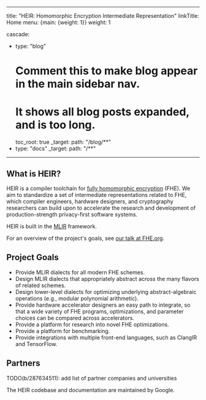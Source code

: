 <!-- mdformat off(yaml frontmatter) -->
---
title: "HEIR: Homomorphic Encryption Intermediate Representation"
linkTitle: Home
menu: {main: {weight: 1}}
weight: 1

cascade:
  - type: "blog"
    # Comment this to make blog appear in the main sidebar nav.
    # It shows all blog posts expanded, and is too long.
    toc_root: true
    _target:
      path: "/blog/**"
  - type: "docs"
    _target:
      path: "/**"
---
<!-- mdformat on -->

## What is HEIR?

HEIR is a compiler toolchain for
[fully homomorphic encryption](https://en.wikipedia.org/wiki/Homomorphic_encryption)
(FHE). We aim to standardize a set of intermediate representations related to
FHE, which compiler engineers, hardware designers, and cryptography researchers
can build upon to accelerate the research and development of production-strength
privacy-first software systems.

HEIR is built in the [MLIR](https://mlir.llvm.org/) framework.

For an overview of the project's goals, see [our talk at
FHE.org](https://www.youtube.com/watch?v=kqDFdKUTNA4).

## Project Goals

-   Provide MLIR dialects for all modern FHE schemes.
-   Design MLIR dialects that appropriately abstract across the many flavors of
    related schemes.
-   Design lower-level dialects for optimizing underlying abstract-algebraic
    operations (e.g., modular polynomial arithmetic).
-   Provide hardware accelerator designers an easy path to integrate, so that a
    wide variety of FHE programs, optimizations, and parameter choices can be
    compared across accelerators.
-   Provide a platform for research into novel FHE optimizations.
-   Provide a platform for benchmarking.
-   Provide integrations with multiple front-end languages, such as ClangIR and
    TensorFlow.

## Partners

TODO(b/287634511): add list of partner companies and universities

The HEIR codebase and documentation are maintained by Google.
